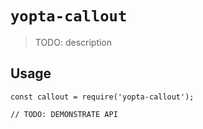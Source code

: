 # `yopta-callout`

> TODO: description

## Usage

```
const callout = require('yopta-callout');

// TODO: DEMONSTRATE API
```
